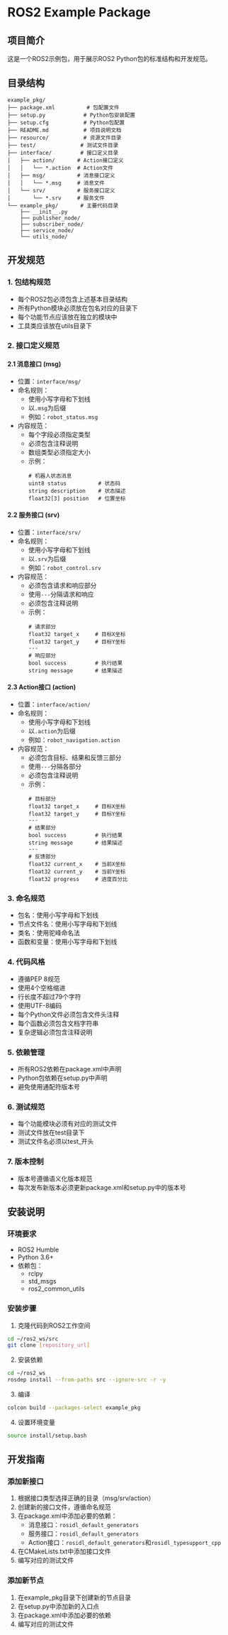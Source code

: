 # ROS2 Example Package

## 项目简介
这是一个ROS2示例包，用于展示ROS2 Python包的标准结构和开发规范。

## 目录结构
```
example_pkg/
├── package.xml          # 包配置文件
├── setup.py            # Python包安装配置
├── setup.cfg           # Python包配置
├── README.md           # 项目说明文档
├── resource/           # 资源文件目录
├── test/              # 测试文件目录
├── interface/         # 接口定义目录
│   ├── action/       # Action接口定义
│   │   └── *.action  # Action文件
│   ├── msg/          # 消息接口定义
│   │   └── *.msg     # 消息文件
│   └── srv/          # 服务接口定义
│       └── *.srv     # 服务文件
└── example_pkg/       # 主要代码目录
    ├── __init__.py
    ├── publisher_node/
    ├── subscriber_node/
    ├── service_node/
    └── utils_node/
```

## 开发规范

### 1. 包结构规范
- 每个ROS2包必须包含上述基本目录结构
- 所有Python模块必须放在包名对应的目录下
- 每个功能节点应该放在独立的模块中
- 工具类应该放在utils目录下

### 2. 接口定义规范
#### 2.1 消息接口 (msg)
- 位置：`interface/msg/`
- 命名规则：
  - 使用小写字母和下划线
  - 以`.msg`为后缀
  - 例如：`robot_status.msg`
- 内容规范：
  - 每个字段必须指定类型
  - 必须包含注释说明
  - 数组类型必须指定大小
  - 示例：
    ```
    # 机器人状态消息
    uint8 status          # 状态码
    string description    # 状态描述
    float32[3] position   # 位置坐标
    ```

#### 2.2 服务接口 (srv)
- 位置：`interface/srv/`
- 命名规则：
  - 使用小写字母和下划线
  - 以`.srv`为后缀
  - 例如：`robot_control.srv`
- 内容规范：
  - 必须包含请求和响应部分
  - 使用`---`分隔请求和响应
  - 必须包含注释说明
  - 示例：
    ```
    # 请求部分
    float32 target_x     # 目标X坐标
    float32 target_y     # 目标Y坐标
    ---
    # 响应部分
    bool success         # 执行结果
    string message       # 结果描述
    ```

#### 2.3 Action接口 (action)
- 位置：`interface/action/`
- 命名规则：
  - 使用小写字母和下划线
  - 以`.action`为后缀
  - 例如：`robot_navigation.action`
- 内容规范：
  - 必须包含目标、结果和反馈三部分
  - 使用`---`分隔各部分
  - 必须包含注释说明
  - 示例：
    ```
    # 目标部分
    float32 target_x     # 目标X坐标
    float32 target_y     # 目标Y坐标
    ---
    # 结果部分
    bool success         # 执行结果
    string message       # 结果描述
    ---
    # 反馈部分
    float32 current_x    # 当前X坐标
    float32 current_y    # 当前Y坐标
    float32 progress     # 进度百分比
    ```

### 3. 命名规范
- 包名：使用小写字母和下划线
- 节点文件名：使用小写字母和下划线
- 类名：使用驼峰命名法
- 函数和变量：使用小写字母和下划线

### 4. 代码风格
- 遵循PEP 8规范
- 使用4个空格缩进
- 行长度不超过79个字符
- 使用UTF-8编码
- 每个Python文件必须包含文件头注释
- 每个函数必须包含文档字符串
- 复杂逻辑必须包含注释说明

### 5. 依赖管理
- 所有ROS2依赖在package.xml中声明
- Python包依赖在setup.py中声明
- 避免使用通配符版本号

### 6. 测试规范
- 每个功能模块必须有对应的测试文件
- 测试文件放在test目录下
- 测试文件名必须以test_开头

### 7. 版本控制
- 版本号遵循语义化版本规范
- 每次发布新版本必须更新package.xml和setup.py中的版本号

## 安装说明

### 环境要求
- ROS2 Humble
- Python 3.6+
- 依赖包：
  - rclpy
  - std_msgs
  - ros2_common_utils

### 安装步骤
1. 克隆代码到ROS2工作空间
```bash
cd ~/ros2_ws/src
git clone [repository_url]
```

2. 安装依赖
```bash
cd ~/ros2_ws
rosdep install --from-paths src --ignore-src -r -y
```

3. 编译
```bash
colcon build --packages-select example_pkg
```

4. 设置环境变量
```bash
source install/setup.bash
```


## 开发指南

### 添加新接口
1. 根据接口类型选择正确的目录（msg/srv/action）
2. 创建新的接口文件，遵循命名规范
3. 在package.xml中添加必要的依赖：
   - 消息接口：`rosidl_default_generators`
   - 服务接口：`rosidl_default_generators`
   - Action接口：`rosidl_default_generators`和`rosidl_typesupport_cpp`
4. 在CMakeLists.txt中添加接口文件
5. 编写对应的测试文件

### 添加新节点
1. 在example_pkg目录下创建新的节点目录
2. 在setup.py中添加新的入口点
3. 在package.xml中添加必要的依赖
4. 编写对应的测试文件
